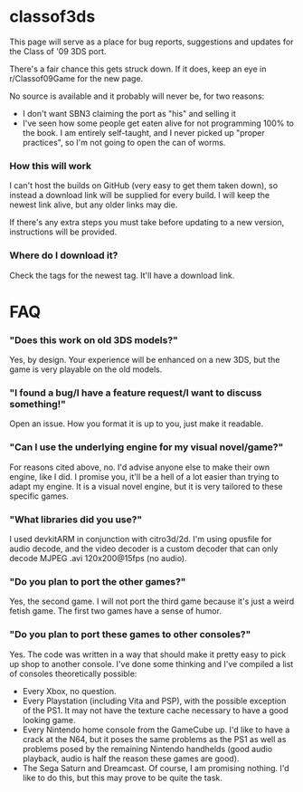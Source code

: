 # classof3ds
This page will serve as a place for bug reports, suggestions and updates for the Class of '09 3DS port.

There's a fair chance this gets struck down. If it does, keep an eye in r/Classof09Game for the new page.

No source is available and it probably will never be, for two reasons:
- I don't want SBN3 claiming the port as "his" and selling it
- I've seen how some people get eaten alive for not programming 100% to the book. I am entirely self-taught, and I never picked up "proper practices", so I'm not going to open the can of worms.

### How this will work
I can't host the builds on GitHub (very easy to get them taken down), so instead a download link will be supplied for every build. I will keep the newest link alive, but any older links may die.

If there's any extra steps you must take before updating to a new version, instructions will be provided.

### Where do I download it?
Check the tags for the newest tag. It'll have a download link.

# FAQ
### "Does this work on old 3DS models?"
Yes, by design. Your experience will be enhanced on a new 3DS, but the game is very playable on the old models.

### "I found a bug/I have a feature request/I want to discuss something!"
Open an issue. How you format it is up to you, just make it readable.

### "Can I use the underlying engine for my visual novel/game?"
For reasons cited above, no. I'd advise anyone else to make their own engine, like I did. I promise you, it'll be a hell of a lot easier than trying to adapt my engine. It is a visual novel engine, but it is very tailored to these specific games.

### "What libraries did you use?"
I used devkitARM in conjunction with citro3d/2d. I'm using opusfile for audio decode, and the video decoder is a custom decoder that can only decode MJPEG .avi 120x200@15fps (no audio).

### "Do you plan to port the other games?"
Yes, the second game. I will not port the third game because it's just a weird fetish game. The first two games have a sense of humor.

### "Do you plan to port these games to other consoles?"
Yes. The code was written in a way that should make it pretty easy to pick up shop to another console. I've done some thinking and I've compiled a list of consoles theoretically possible:
- Every Xbox, no question.
- Every Playstation (including Vita and PSP), with the possible exception of the PS1. It may not have the texture cache necessary to have a good looking game.
- Every Nintendo home console from the GameCube up. I'd like to have a crack at the N64, but it poses the same problems as the PS1 as well as problems posed by the remaining Nintendo handhelds (good audio playback, audio is half the reason these games are good).
- The Sega Saturn and Dreamcast.
Of course, I am promising nothing. I'd like to do this, but this may prove to be quite the task.
